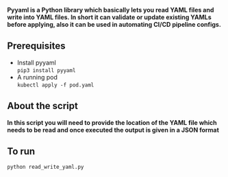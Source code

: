 **Pyyaml is a Python library which basically lets you read YAML files and write into YAML files. In short it can validate or update existing YAMLs before applying, also it can be used in automating CI/CD pipeline configs.**

## Prerequisites
- Install pyyaml  
`pip3 install pyyaml`
- A running pod  
`kubectl apply -f pod.yaml`

## About the script
**In this script you will need to provide the location of the YAML file which needs to be read and once executed the output is given in a JSON format**

## To run
`python read_write_yaml.py`
